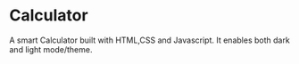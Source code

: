 # Calculator
A smart Calculator built with HTML,CSS and Javascript. It enables both dark and light mode/theme.
